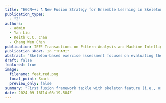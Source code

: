 ```yaml
---
title: "EGCN++: A New Fusion Strategy for Ensemble Learning in Skeleton-Based Rehabilitation Exercise Assessment"
publication_types:
  - "2"
authors:
  - admin
  - Yan Liu
  - Keith C.C. Chan
  - Chang Wen Chen
publication: IEEE Transactions on Pattern Analysis and Machine Intelligence
publication_short: In *TPAMI*
abstract: "Skeleton-based exercise assessment focuses on evaluating the correctness or quality of an exercise performed by a subject. Skeleton data provide two groups of features (i.e., position and orientation), which existing methods have not fully harnessed. We previously proposed an ensemble-based graph convolutional network (EGCN) that considers both position and orientation features to construct a model-based approach. Integrating these types of features achieved better performance than available methods. However, EGCN lacked a fusion strategy across the data, feature, decision, and model levels. In this paper, we present an advanced framework, EGCN++, for rehabilitation exercise assessment. Based on EGCN, a new fusion strategy called MLE-PO is proposed for EGCN++; this technique considers fusion at the data and model levels. We conduct extensive cross-validation experiments and investigate the consistency between machine and human evaluations on three datasets: UI-PRMD, KIMORE, and EHE.Results demonstrate thatMLE-POoutperformsotherEGCN ensemble strategies and representative baselines. Furthermore, the MLE-PO’s model evaluation scores are more quantitatively consistent with clinical evaluations than other ensemble strategies."
draft: false
featured: true
image:
  filename: featured.png
  focal_point: Smart
  preview_only: false
summary: "First fusion framework tackle with skeleton feature (i.e., orientation and position) fusion."
date: 2024-09-16T14:08:19.584Z
---
```

